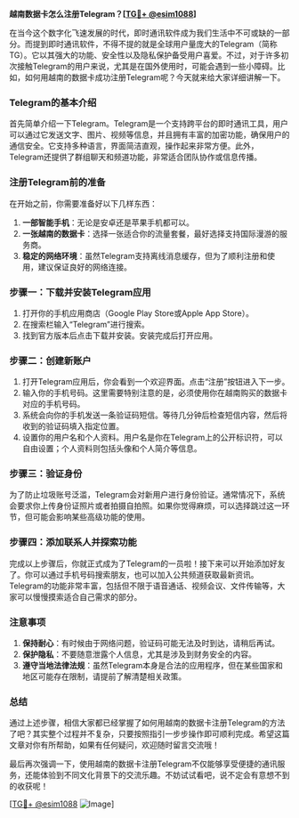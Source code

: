 **越南数据卡怎么注册Telegram？[[TG💪+ @esim1088](https://t.me/s/esim1088)]**

在当今这个数字化飞速发展的时代，即时通讯软件成为我们生活中不可或缺的一部分。而提到即时通讯软件，不得不提的就是全球用户量庞大的Telegram（简称TG）。它以其强大的功能、安全性以及隐私保护备受用户喜爱。不过，对于许多初次接触Telegram的用户来说，尤其是在国外使用时，可能会遇到一些小障碍。比如，如何用越南的数据卡成功注册Telegram呢？今天就来给大家详细讲解一下。

### Telegram的基本介绍

首先简单介绍一下Telegram。Telegram是一个支持跨平台的即时通讯工具，用户可以通过它发送文字、图片、视频等信息，并且拥有丰富的加密功能，确保用户的通信安全。它支持多种语言，界面简洁直观，操作起来非常方便。此外，Telegram还提供了群组聊天和频道功能，非常适合团队协作或信息传播。

### 注册Telegram前的准备

在开始之前，你需要准备好以下几样东西：

1. **一部智能手机**：无论是安卓还是苹果手机都可以。
2. **一张越南的数据卡**：选择一张适合你的流量套餐，最好选择支持国际漫游的服务商。
3. **稳定的网络环境**：虽然Telegram支持离线消息缓存，但为了顺利注册和使用，建议保证良好的网络连接。

### 步骤一：下载并安装Telegram应用

1. 打开你的手机应用商店（Google Play Store或Apple App Store）。
2. 在搜索栏输入“Telegram”进行搜索。
3. 找到官方版本后点击下载并安装。安装完成后打开应用。

### 步骤二：创建新账户

1. 打开Telegram应用后，你会看到一个欢迎界面。点击“注册”按钮进入下一步。
2. 输入你的手机号码。这里需要特别注意的是，必须使用你在越南购买的数据卡对应的手机号码。
3. 系统会向你的手机发送一条验证码短信。等待几分钟后检查短信内容，然后将收到的验证码填入指定位置。
4. 设置你的用户名和个人资料。用户名是你在Telegram上的公开标识符，可以自由设置；个人资料则包括头像和个人简介等信息。

### 步骤三：验证身份

为了防止垃圾账号泛滥，Telegram会对新用户进行身份验证。通常情况下，系统会要求你上传身份证照片或者拍摄自拍照。如果你觉得麻烦，可以选择跳过这一环节，但可能会影响某些高级功能的使用。

### 步骤四：添加联系人并探索功能

完成以上步骤后，你就正式成为了Telegram的一员啦！接下来可以开始添加好友了。你可以通过手机号码搜索朋友，也可以加入公共频道获取最新资讯。Telegram的功能非常丰富，包括但不限于语音通话、视频会议、文件传输等，大家可以慢慢摸索适合自己需求的部分。

### 注意事项

1. **保持耐心**：有时候由于网络问题，验证码可能无法及时到达，请稍后再试。
2. **保护隐私**：不要随意泄露个人信息，尤其是涉及到财务安全的内容。
3. **遵守当地法律法规**：虽然Telegram本身是合法的应用程序，但在某些国家和地区可能存在限制，请提前了解清楚相关政策。

### 总结

通过上述步骤，相信大家都已经掌握了如何用越南的数据卡注册Telegram的方法了吧？其实整个过程并不复杂，只要按照指引一步步操作即可顺利完成。希望这篇文章对你有所帮助，如果有任何疑问，欢迎随时留言交流哦！

最后再次强调一下，使用越南的数据卡注册Telegram不仅能够享受便捷的通讯服务，还能体验到不同文化背景下的交流乐趣。不妨试试看吧，说不定会有意想不到的收获呢！

[[TG💪+ @esim1088](https://t.me/s/esim1088) ![Image](https://i.postimg.cc/4NQfJmqS/Snipaste-2025-05-13-00-14-12.png)]